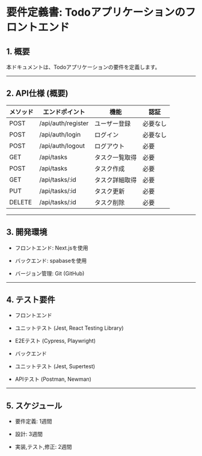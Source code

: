 # 要件定義書: Todoアプリケーションのフロントエンド

## 1. 概要

本ドキュメントは、Todoアプリケーションの要件を定義します。

---

## 2. API仕様 (概要)

| メソッド | エンドポイント | 機能 | 認証 |
| ---- | ---- | ---- | ---- |
| POST | /api/auth/register | ユーザー登録 | 必要なし |
| POST | /api/auth/login | ログイン | 必要なし |
| POST | /api/auth/logout | ログアウト | 必要 |
| GET | /api/tasks | タスク一覧取得 | 必要 |
| POST | /api/tasks | タスク作成 | 必要 |
| GET | /api/tasks/:id | タスク詳細取得 |必要 |
| PUT | /api/tasks/:id | タスク更新 | 必要 |
| DELETE | /api/tasks/:id | タスク削除 | 必要 |

---

## 3. 開発環境

- フロントエンド: Next.jsを使用

- バックエンド: spabaseを使用

- バージョン管理: Git (GitHub)

---

## 4. テスト要件

- フロントエンド

 - ユニットテスト (Jest, React Testing Library)

 - E2Eテスト (Cypress, Playwright)

- バックエンド

 - ユニットテスト (Jest, Supertest)

 - APIテスト (Postman, Newman)

---

## 5. スケジュール

- 要件定義: 1週間

- 設計: 3週間

- 実装,テスト,修正: 2週間
